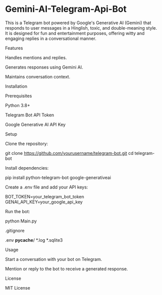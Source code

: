 # Gemini-AI-Telegram-Api-Bot


This is a Telegram bot powered by Google's Generative AI (Gemini) that responds to user messages in a Hinglish, toxic, and double-meaning style. It is designed for fun and entertainment purposes, offering witty and engaging replies in a conversational manner.

Features

Handles mentions and replies.

Generates responses using Gemini AI.

Maintains conversation context.

Installation

Prerequisites

Python 3.8+

Telegram Bot API Token

Google Generative AI API Key

Setup

Clone the repository:

git clone https://github.com/yourusername/telegram-bot.git
cd telegram-bot

Install dependencies:

pip install python-telegram-bot google-generativeai

Create a .env file and add your API keys:

BOT_TOKEN=your_telegram_bot_token
GENAI_API_KEY=your_google_api_key

Run the bot:

python Main.py

.gitignore

.env
__pycache__/
*.log
*.sqlite3

Usage

Start a conversation with your bot on Telegram.

Mention or reply to the bot to receive a generated response.

License

MIT License

